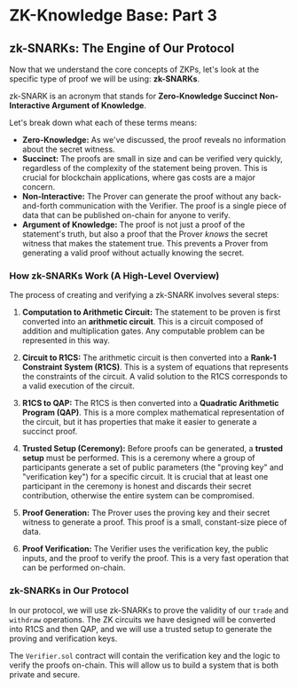 # ZK-Knowledge Base: Part 3

## zk-SNARKs: The Engine of Our Protocol

Now that we understand the core concepts of ZKPs, let's look at the specific type of proof we will be using: **zk-SNARKs**.

zk-SNARK is an acronym that stands for **Zero-Knowledge Succinct Non-Interactive Argument of Knowledge**.

Let's break down what each of these terms means:

- **Zero-Knowledge:** As we've discussed, the proof reveals no information about the secret witness.
- **Succinct:** The proofs are small in size and can be verified very quickly, regardless of the complexity of the statement being proven. This is crucial for blockchain applications, where gas costs are a major concern.
- **Non-Interactive:** The Prover can generate the proof without any back-and-forth communication with the Verifier. The proof is a single piece of data that can be published on-chain for anyone to verify.
- **Argument of Knowledge:** The proof is not just a proof of the statement's truth, but also a proof that the Prover _knows_ the secret witness that makes the statement true. This prevents a Prover from generating a valid proof without actually knowing the secret.

### How zk-SNARKs Work (A High-Level Overview)

The process of creating and verifying a zk-SNARK involves several steps:

1.  **Computation to Arithmetic Circuit:** The statement to be proven is first converted into an **arithmetic circuit**. This is a circuit composed of addition and multiplication gates. Any computable problem can be represented in this way.

2.  **Circuit to R1CS:** The arithmetic circuit is then converted into a **Rank-1 Constraint System (R1CS)**. This is a system of equations that represents the constraints of the circuit. A valid solution to the R1CS corresponds to a valid execution of the circuit.

3.  **R1CS to QAP:** The R1CS is then converted into a **Quadratic Arithmetic Program (QAP)**. This is a more complex mathematical representation of the circuit, but it has properties that make it easier to generate a succinct proof.

4.  **Trusted Setup (Ceremony):** Before proofs can be generated, a **trusted setup** must be performed. This is a ceremony where a group of participants generate a set of public parameters (the "proving key" and "verification key") for a specific circuit. It is crucial that at least one participant in the ceremony is honest and discards their secret contribution, otherwise the entire system can be compromised.

5.  **Proof Generation:** The Prover uses the proving key and their secret witness to generate a proof. This proof is a small, constant-size piece of data.

6.  **Proof Verification:** The Verifier uses the verification key, the public inputs, and the proof to verify the proof. This is a very fast operation that can be performed on-chain.

### zk-SNARKs in Our Protocol

In our protocol, we will use zk-SNARKs to prove the validity of our `trade` and `withdraw` operations. The ZK circuits we have designed will be converted into R1CS and then QAP, and we will use a trusted setup to generate the proving and verification keys.

The `Verifier.sol` contract will contain the verification key and the logic to verify the proofs on-chain. This will allow us to build a system that is both private and secure.

